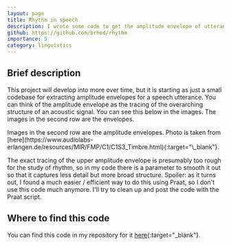 ```yaml
---
layout: page
title: Rhythm in speech
description: I wrote some code to get the amplitude envelope of utterances.
github: https://github.com/brhod/rhythm
importance: 5
category: linguistics
---
```


## Brief description

This project will develop into more over time, but it is starting as just a small codebase for extracting amplitude envelopes for a speech utterance. You can think of the amplitude envelope as the tracing of the overarching structure of an acoustic signal. You can see this below in the images. The images in the second row are the envelopes. 

<div class="row justify-content-md-center">
        <img class="img-fluid rounded z-depth-1" src="{{ '/assets/img/210107_amplitude-envelopes.png' | relative_url }}" alt="" title="example image"/>
</div>
<div class="caption">
    Images in the second row are the amplitude envelopes. Photo is taken from [here](https://www.audiolabs-erlangen.de/resources/MIR/FMP/C1/C1S3_Timbre.html){:target="\_blank"}. 
</div>

The exact tracing of the upper amplitude envelope is presumably too rough for the study of rhythm, so in my code there is a parameter to smooth it out so that it captures less detail but more broad structure. Spoiler: as it turns out, I found a much easier / efficient way to do this using Praat, so I don't use this code much anymore. I'll try to clean up and post the code with the Praat script.

## Where to find this code

You can find this code in my repository for it [here](https://github.com/rhodb/rhythm){:target="\_blank"}. 

